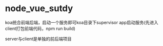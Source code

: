 # node_vue_sutdy
koa统合前端后端，启动一个服务即可koa目录下supervisor app启动服务(先进入client打包前端代码，npm run build)

server与client是单独的前后端项目